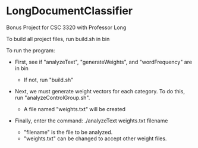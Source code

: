 # LongDocumentClassifier
Bonus Project for CSC 3320 with Professor Long

To build all project files, run build.sh in bin

To run the program:

- First, see if "analyzeText", "generateWeights", and "wordFrequency" are in bin
	+ If not, run "build.sh"

- Next, we must generate weight vectors for each category. To do this, run 
"analyzeControlGroup.sh".
	+ A file named "weights.txt" will be created

- Finally, enter the command:
	./analyzeText weights.txt filename
	
	+ "filename" is the file to be analyzed.
	+ "weights.txt" can be changed to accept other weight files.

